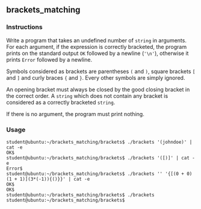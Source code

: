 ## brackets_matching

### Instructions

Write a program that takes an undefined number of `string` in arguments. For each argument, if the expression is correctly bracketed, the program prints on the standard output `OK` followed by a newline (`'\n'`), otherwise it prints `Error` followed by a newline.

Symbols considered as brackets are parentheses `(` and `)`, square brackets `[` and `]` and curly braces `{` and `}`. Every other symbols are simply ignored.

An opening bracket must always be closed by the good closing bracket in the correct order. A `string` which does not contain any bracket is considered as a correctly bracketed `string`.

If there is no argument, the program must print nothing.

### Usage

```console
student@ubuntu:~/brackets_matching/brackets$ ./brackets '(johndoe)' | cat -e
OK$
student@ubuntu:~/brackets_matching/brackets$ ./brackets '([)]' | cat -e
Error$
student@ubuntu:~/brackets_matching/brackets$ ./brackets '' '{[(0 + 0)(1 + 1)](3*(-1)){()}}' | cat -e
OK$
OK$
student@ubuntu:~/brackets_matching/brackets$ ./brackets
student@ubuntu:~/brackets_matching/brackets$
```
